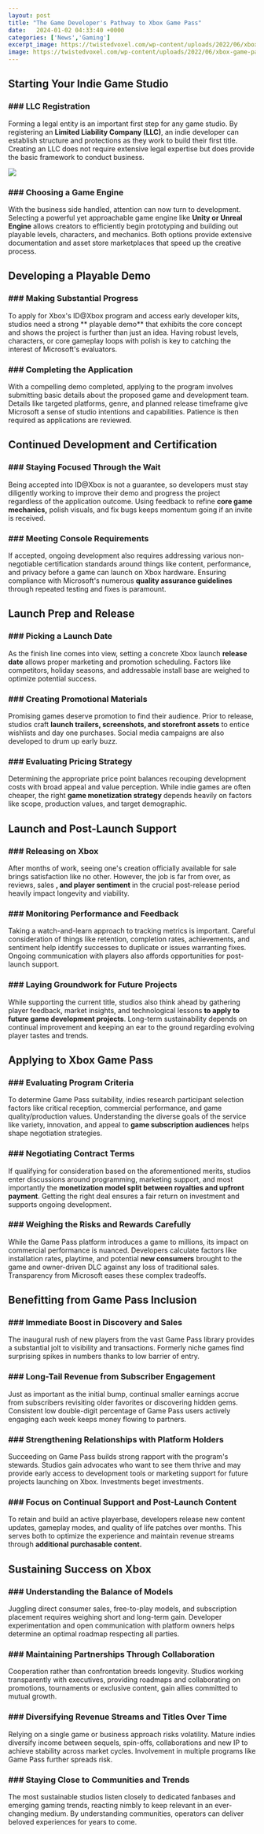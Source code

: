 ```yaml
---
layout: post
title: "The Game Developer's Pathway to Xbox Game Pass"
date:   2024-01-02 04:33:40 +0000
categories: ['News','Gaming']
excerpt_image: https://twistedvoxel.com/wp-content/uploads/2022/06/xbox-game-pass-2023-1536x864.jpg
image: https://twistedvoxel.com/wp-content/uploads/2022/06/xbox-game-pass-2023-1536x864.jpg
---
```


##  Starting Your Indie Game Studio
### ### LLC Registration
Forming a legal entity is an important first step for any game studio. By registering an **Limited Liability Company (LLC)**, an indie developer can establish structure and protections as they work to build their first title. Creating an LLC does not require extensive legal expertise but does provide the basic framework to conduct business.

![](https://twistedvoxel.com/wp-content/uploads/2022/06/xbox-game-pass-2023-1536x864.jpg)
### ### Choosing a Game Engine
With the business side handled, attention can now turn to development. Selecting a powerful yet approachable game engine like **Unity or Unreal Engine** allows creators to efficiently begin prototyping and building out playable levels, characters, and mechanics. Both options provide extensive documentation and asset store marketplaces that speed up the creative process.
##  Developing a Playable Demo
### ### Making Substantial Progress
To apply for Xbox's ID@Xbox program and access early developer kits, studios need a strong ** playable demo** that exhibits the core concept and shows the project is further than just an idea. Having robust levels, characters, or core gameplay loops with polish is key to catching the interest of Microsoft's evaluators.
### ### Completing the Application
With a compelling demo completed, applying to the program involves submitting basic details about the proposed game and development team. Details like targeted platforms, genre, and planned release timeframe give Microsoft a sense of studio intentions and capabilities. Patience is then required as applications are reviewed.
##  Continued Development and Certification 
### ### Staying Focused Through the Wait
Being accepted into ID@Xbox is not a guarantee, so developers must stay diligently working to improve their demo and progress the project regardless of the application outcome. Using feedback to refine **core game mechanics,** polish visuals, and fix bugs keeps momentum going if an invite is received. 
### ### Meeting Console Requirements   
If accepted, ongoing development also requires addressing various non-negotiable certification standards around things like content, performance, and privacy before a game can launch on Xbox hardware. Ensuring compliance with Microsoft's numerous  **quality assurance guidelines** through repeated testing and fixes is paramount.
##  Launch Prep and Release
### ### Picking a Launch Date
As the finish line comes into view, setting a concrete Xbox launch **release date** allows proper marketing and promotion scheduling. Factors like competitors, holiday seasons, and addressable install base are weighed to optimize potential success. 
### ### Creating Promotional Materials
Promising games deserve promotion to find their audience. Prior to release, studios craft **launch trailers, screenshots, and storefront assets** to entice wishlists and day one purchases. Social media campaigns are also developed to drum up early buzz. 
### ### Evaluating Pricing Strategy  
Determining the appropriate price point balances recouping development costs with broad appeal and value perception. While indie games are often cheaper, the right **game monetization strategy** depends heavily on factors like scope, production values, and target demographic. 
##  Launch and Post-Launch Support
### ### Releasing on Xbox 
After months of work, seeing one's creation officially available for sale brings satisfaction like no other. However, the job is far from over, as reviews, sales **, and player sentiment** in the crucial post-release period heavily impact longevity and viability.  
### ### Monitoring Performance and Feedback
Taking a watch-and-learn approach to tracking metrics is important. Careful consideration of things like retention, completion rates, achievements, and sentiment help identify successes to duplicate or issues warranting fixes. Ongoing communication with players also affords opportunities for post-launch support.
### ### Laying Groundwork for Future Projects  
While supporting the current title, studios also think ahead by gathering player feedback, market insights, and technological lessons **to apply to future game development projects**. Long-term sustainability depends on continual improvement and keeping an ear to the ground regarding evolving player tastes and trends.
##  Applying to Xbox Game Pass
### ### Evaluating Program Criteria  
To determine Game Pass suitability, indies research participant selection factors like critical reception, commercial performance, and game quality/production values. Understanding the diverse goals of the service like variety, innovation, and appeal to **game subscription audiences** helps shape negotiation strategies.
### ### Negotiating Contract Terms
If qualifying for consideration based on the aforementioned merits, studios enter discussions around programming, marketing support, and most importantly the **monetization model split between royalties and upfront payment**. Getting the right deal ensures a fair return on investment and supports ongoing development.  
### ### Weighing the Risks and Rewards Carefully
While the Game Pass platform introduces a game to millions, its impact on commercial performance is nuanced. Developers calculate factors like installation rates, playtime, and potential **new consumers** brought to the game and owner-driven DLC against any loss of traditional sales. Transparency from Microsoft eases these complex tradeoffs.
##  Benefitting from Game Pass Inclusion 
### ### Immediate Boost in Discovery and Sales  
The inaugural rush of new players from the vast Game Pass library provides a substantial jolt to visibility and transactions. Formerly niche games find surprising spikes in numbers thanks to low barrier of entry.
### ### Long-Tail Revenue from Subscriber Engagement
Just as important as the initial bump, continual smaller earnings accrue from subscribers revisiting older favorites or discovering hidden gems. Consistent low double-digit percentage of Game Pass users actively engaging each week keeps money flowing to partners.
### ### Strengthening Relationships with Platform Holders  
Succeeding on Game Pass builds strong rapport with the program's stewards. Studios gain advocates who want to see them thrive and may provide early access to development tools or marketing support for future projects launching on Xbox. Investments beget investments. 
### ### Focus on Continual Support and Post-Launch Content
To retain and build an active playerbase, developers release new content updates, gameplay modes, and quality of life patches over months. This serves both to optimize the experience and maintain revenue streams through **additional purchasable content.**
##  Sustaining Success on Xbox
### ### Understanding the Balance of Models
Juggling direct consumer sales, free-to-play models, and subscription placement requires weighing short and long-term gain. Developer experimentation and open communication with platform owners helps determine an optimal roadmap respecting all parties.
### ### Maintaining Partnerships Through Collaboration  
Cooperation rather than confrontation breeds longevity. Studios working transparently with executives, providing roadmaps and collaborating on promotions, tournaments or exclusive content, gain allies committed to mutual growth. 
### ### Diversifying Revenue Streams and Titles Over Time
Relying on a single game or business approach risks volatility. Mature indies diversify income between sequels, spin-offs, collaborations and new IP to achieve stability across market cycles. Involvement in multiple programs like Game Pass further spreads risk.
### ### Staying Close to Communities and Trends
The most sustainable studios listen closely to dedicated fanbases and emerging gaming trends, reacting nimbly to keep relevant in an ever-changing medium. By understanding communities, operators can deliver beloved experiences for years to come.